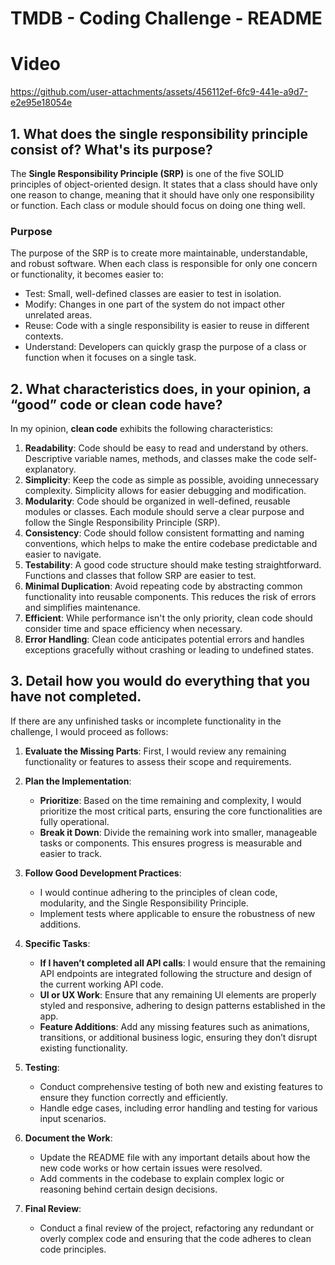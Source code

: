 # TMDB - Coding Challenge - README

# Video
https://github.com/user-attachments/assets/456112ef-6fc9-441e-a9d7-e2e95e18054e


## 1. What does the single responsibility principle consist of? What's its purpose?

The **Single Responsibility Principle (SRP)** is one of the five SOLID principles of object-oriented design. It states that a class should have only one reason to change, meaning that it should have only one responsibility or function. Each class or module should focus on doing one thing well. 

### Purpose
The purpose of the SRP is to create more maintainable, understandable, and robust software. When each class is responsible for only one concern or functionality, it becomes easier to:
- Test: Small, well-defined classes are easier to test in isolation.
- Modify: Changes in one part of the system do not impact other unrelated areas.
- Reuse: Code with a single responsibility is easier to reuse in different contexts.
- Understand: Developers can quickly grasp the purpose of a class or function when it focuses on a single task.

## 2. What characteristics does, in your opinion, a “good” code or clean code have?

In my opinion, **clean code** exhibits the following characteristics:

1. **Readability**: Code should be easy to read and understand by others. Descriptive variable names, methods, and classes make the code self-explanatory.
2. **Simplicity**: Keep the code as simple as possible, avoiding unnecessary complexity. Simplicity allows for easier debugging and modification.
3. **Modularity**: Code should be organized in well-defined, reusable modules or classes. Each module should serve a clear purpose and follow the Single Responsibility Principle (SRP).
4. **Consistency**: Code should follow consistent formatting and naming conventions, which helps to make the entire codebase predictable and easier to navigate.
5. **Testability**: A good code structure should make testing straightforward. Functions and classes that follow SRP are easier to test.
6. **Minimal Duplication**: Avoid repeating code by abstracting common functionality into reusable components. This reduces the risk of errors and simplifies maintenance.
7. **Efficient**: While performance isn't the only priority, clean code should consider time and space efficiency when necessary.
8. **Error Handling**: Clean code anticipates potential errors and handles exceptions gracefully without crashing or leading to undefined states.

## 3. Detail how you would do everything that you have not completed.

If there are any unfinished tasks or incomplete functionality in the challenge, I would proceed as follows:

1. **Evaluate the Missing Parts**: First, I would review any remaining functionality or features to assess their scope and requirements.
  
2. **Plan the Implementation**:
   - **Prioritize**: Based on the time remaining and complexity, I would prioritize the most critical parts, ensuring the core functionalities are fully operational.
   - **Break it Down**: Divide the remaining work into smaller, manageable tasks or components. This ensures progress is measurable and easier to track.

3. **Follow Good Development Practices**:
   - I would continue adhering to the principles of clean code, modularity, and the Single Responsibility Principle.
   - Implement tests where applicable to ensure the robustness of new additions.
   
4. **Specific Tasks**:
   - **If I haven’t completed all API calls**: I would ensure that the remaining API endpoints are integrated following the structure and design of the current working API code.
   - **UI or UX Work**: Ensure that any remaining UI elements are properly styled and responsive, adhering to design patterns established in the app.
   - **Feature Additions**: Add any missing features such as animations, transitions, or additional business logic, ensuring they don’t disrupt existing functionality.
   
5. **Testing**:
   - Conduct comprehensive testing of both new and existing features to ensure they function correctly and efficiently.
   - Handle edge cases, including error handling and testing for various input scenarios.

6. **Document the Work**: 
   - Update the README file with any important details about how the new code works or how certain issues were resolved. 
   - Add comments in the codebase to explain complex logic or reasoning behind certain design decisions.

7. **Final Review**:
   - Conduct a final review of the project, refactoring any redundant or overly complex code and ensuring that the code adheres to clean code principles.
